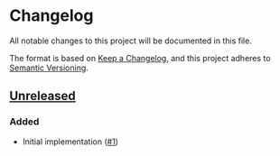 # Changelog
All notable changes to this project will be documented in this file.

The format is based on [Keep a Changelog](https://keepachangelog.com/en/1.0.0/),
and this project adheres to [Semantic Versioning](https://semver.org/spec/v2.0.0.html).

## [Unreleased]
### Added

- Initial implementation ([#1])

[Unreleased]: https://github.com/appuio/component-openshift4-elasticsearch-operator/compare/7753e3f60a87409463e32004b1b98177ecadeb1d...HEAD

[#1]: https://github.com/appuio/component-openshift4-elasticsearch-operator/pull/1
